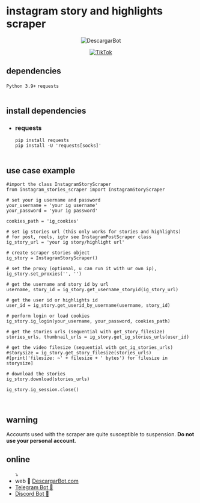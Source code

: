 # instagram story and highlights scraper
<div align="center">
  
![DescargarBot](https://www.descargarbot.com/v/download-github_instagram.png)
  
[![TikTok](https://img.shields.io/badge/on-descargarbot?logo=github&label=status&color=green
)](https://github.com/descargarbot/instagram-story-scraper/issues "Instagram Story")
</div>

<h2>dependencies</h2>
<code>Python 3.9+</code>
<code>requests</code>
<br>
<br>
<h2>install dependencies</h2>
<ul>
<li><h3>requests</h3></li>
  <code>pip install requests</code><br>
  <code>pip install -U 'requests[socks]'</code>
  <br>
<br>
</ul>
<h2>use case example</h2>

    #import the class InstagramStoryScraper
    from instagram_stories_scraper import InstagramStoryScraper

    # set your ig username and password
    your_username = 'your ig username'
    your_password = 'your ig password'

    cookies_path = 'ig_cookies'

    # set ig stories url (this only works for stories and highlights)
    # for post, reels, igtv see InstagramPostScraper class
    ig_story_url = 'your ig story/highlight url'
 
    # create scraper stories object    
    ig_story = InstagramStoryScraper()

    # set the proxy (optional, u can run it with ur own ip),
    ig_story.set_proxies('', '')

    # get the username and story id by url
    username, story_id = ig_story.get_username_storyid(ig_story_url)

    # get the user id or highlights id
    user_id = ig_story.get_userid_by_username(username, story_id)

    # perform login or load cookies
    ig_story.ig_login(your_username, your_password, cookies_path)

    # get the stories urls (sequential with get_story_filesize)
    stories_urls, thumbnail_urls = ig_story.get_ig_stories_urls(user_id)

    # get the video filesize (sequential with get_ig_stories_urls)
    #storysize = ig_story.get_story_filesize(stories_urls)
    #[print('filesize: ~' + filesize + ' bytes') for filesize in storysize]

    # download the stories
    ig_story.download(stories_urls)

    ig_story.ig_session.close()
    
<br>
<h2>warning</h2>
  Accounts used with the scraper are quite susceptible to suspension. <b>Do not use your personal account</b>.
<br>
<h2>online</h2>
<ul>
  ⤵
  <li> web 🤖 <a href="https://descargarbot.com" >  DescargarBot.com</a></li>
  <li> <a href="https://t.me/xDescargarBot" > Telegram Bot 🤖 </a></li>
  <li> <a href="https://discord.gg/gcFVruyjeQ" > Discord Bot 🤖 </a></li>
</ul>

